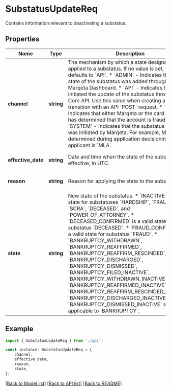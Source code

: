 # SubstatusUpdateReq

Contains information relevant to deactivating a substatus.

## Properties

Name | Type | Description | Notes
------------ | ------------- | ------------- | -------------
**channel** | **string** | The mechanism by which a state designation was applied to a substatus. If no value is set, then it defaults to &#x60;API&#x60;.  * &#x60;ADMIN&#x60; - Indicates that the state of the substatus was added through the Marqeta Dashboard. * &#x60;API&#x60; - Indicates that you initiated the update of the substatus through the Core API. Use this value when creating a card transition with an API &#x60;POST&#x60; request. * &#x60;FRAUD&#x60; - Indicates that either Marqeta or the card network has determined that the account is fraudulent. * &#x60;SYSTEM&#x60; - Indicates that the substatus update was initiated by Marqeta. For example, Marqeta determined during application decisioning that the applicant is &#x60;MLA&#x60;. | [optional] [default to undefined]
**effective_date** | **string** | Date and time when the state of the substatus is effective, in UTC. | [optional] [default to undefined]
**reason** | **string** | Reason for applying the state to the substatus. | [optional] [default to undefined]
**state** | **string** | New state of the substatus.  * &#x60;INACTIVE&#x60; is a valid state for substatuses &#x60;HARDSHIP&#x60;, &#x60;FRAUD&#x60;, &#x60;MLA&#x60;, &#x60;SCRA&#x60;, &#x60;DECEASED&#x60;, and &#x60;POWER_OF_ATTORNEY&#x60;. * &#x60;DECEASED_CONFIRMED&#x60; is a valid state for substatus &#x60;DECEASED&#x60;. * &#x60;FRAUD_CONFIRMED&#x60; is a valid state for substatus &#x60;FRAUD&#x60;. * &#x60;BANKRUPTCY_WITHDRAWN&#x60;, &#x60;BANKRUPTCY_REAFFIRMED&#x60;, &#x60;BANKRUPTCY_REAFFIRM_RESCINDED&#x60;, &#x60;BANKRUPTCY_DISCHARGED&#x60;, &#x60;BANKRUPTCY_DISMISSED&#x60;, &#x60;BANKRUPTCY_FILED_INACTIVE&#x60;, &#x60;BANKRUPTCY_WITHDRAWN_INACTIVE&#x60;, &#x60;BANKRUPTCY_REAFFIRMED_INACTIVE&#x60;, &#x60;BANKRUPTCY_REAFFIRM_RESCINDED_INACTIVE&#x60;, &#x60;BANKRUPTCY_DISCHARGED_INACTIVE&#x60;, and &#x60;BANKRUPTCY_DISMISSED_INACTIVE&#x60; states are applicable to &#x60;BANKRUPTCY&#x60;. | [default to undefined]

## Example

```typescript
import { SubstatusUpdateReq } from './api';

const instance: SubstatusUpdateReq = {
    channel,
    effective_date,
    reason,
    state,
};
```

[[Back to Model list]](../README.md#documentation-for-models) [[Back to API list]](../README.md#documentation-for-api-endpoints) [[Back to README]](../README.md)

